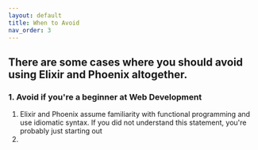 ```yaml
---
layout: default
title: When to Avoid
nav_order: 3
---
```


## There are some cases where you should avoid using Elixir and Phoenix altogether.

### 1. Avoid if you're a beginner at Web Development

1. Elixir and Phoenix assume familiarity with functional programming and use idiomatic syntax. If you did not understand this statement, you're probably just starting out
2. 